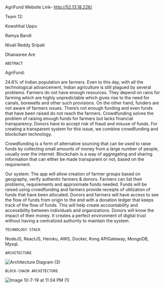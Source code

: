 
AgriFund Website Link- http://52.13.18.226/


Team 12:

Kowshhal Uppu

Ramya Bandi

Nivali Reddy Sripati

Dhanasree Are


	ABSTRACT


AgriFund:

24.6% of Indian population are farmers. Even to this day, with all the technological advancement, Indian agriculture is still plagued by several problems. Farmers do not have enough resources. They depend on rains for farming which are highly unpredictable which gives rise to the need for canals, borewells and other such provisions. On the other hand, funders are not aware of farmers issues. There’s not enough funding and even funds that have been raised do not reach the farmers. Crowdfunding solves the problem of raising enough funds for farmers but lacks financial transparency. Donors have to accept risk of fraud and misuse of funds. For creating a transparent system for this issue, we combine crowdfunding and blockchain technology.

Crowdfunding is a form of alternative sourcing that can be used to raise funds by collecting small amounts of money from a large number of people, usually over the internet. Blockchain is a way of aggregating and sharing information that can either be made transparent or not, based on the requirement.

Our system: 
The app will allow creation of farmer groups based on geography, verify authentic farmers & donors. Farmers can list their problems, requirements and approximate funds needed. Funds will be raised using crowdfunding and farmers provide receipts of utilization of funds that have been allocated.  Donors and farmers will have access to see the flow of funds from origin to the end with a donation ledger that keeps track of the flow of funds. This will help create accountability and accessibility between individuals and organizations. Donors will know the impact of their money. It creates a perfect environment of digital trust without having a centralized authority to maintain the system.

	TECHNOLOGY STACK
NodeJS, ReactJS, Heroku, AWS, Docker, Kong APIGateway, MongoDB, Mysql.

	ARCHITECTURE

![Architecture Diagram (3)](https://github.com/SJSUFall2019-CMPE272/AgriFund/blob/master/Architecture%20Diagram%20(3).jpg)

	BLOCK-CHAIN ARCHITECTURE
	
	
![Image 10-7-19 at 11 04 PM (1)](https://github.com/SJSUFall2019-CMPE272/AgriFund/blob/master/BlockChain.jpg)


